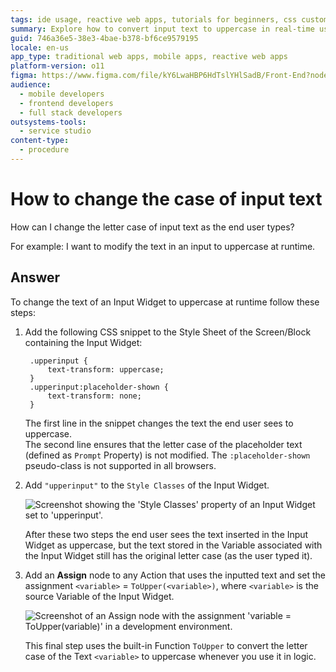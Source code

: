 ```yaml
---
tags: ide usage, reactive web apps, tutorials for beginners, css customization, user input handling
summary: Explore how to convert input text to uppercase in real-time using CSS and logic in OutSystems 11 (O11).
guid: 746a36e5-38e3-4bae-b378-bf6ce9579195
locale: en-us
app_type: traditional web apps, mobile apps, reactive web apps
platform-version: o11
figma: https://www.figma.com/file/kY6LwaHBP6HdTslYHlSadB/Front-End?node-id=844:41
audience:
  - mobile developers
  - frontend developers
  - full stack developers
outsystems-tools:
  - service studio
content-type:
  - procedure
---
```


# How to change the case of input text

How can I change the letter case of input text as the end user types?

For example: I want to modify the text in an input to uppercase at runtime.

## Answer

To change the text of an Input Widget to uppercase at runtime follow these steps:

1. Add the following CSS snippet to the Style Sheet of the Screen/Block containing the Input Widget:

        .upperinput {
            text-transform: uppercase;
        }
        .upperinput:placeholder-shown {
            text-transform: none;
        }

    The first line in the snippet changes the text the end user sees to uppercase.  
    The second line ensures that the letter case of the placeholder text (defined as `Prompt` Property) is not modified. The `:placeholder-shown` pseudo-class is not supported in all browsers.

1. Add `"upperinput"` to the `Style Classes` of the Input Widget.

    ![Screenshot showing the 'Style Classes' property of an Input Widget set to 'upperinput'.](images/input-upper-01.png "Input Widget Style Classes Configuration")

    After these two steps the end user sees the text inserted in the Input Widget as uppercase, but the text stored in the Variable associated with the Input Widget still has the original letter case (as the user typed it).

1. Add an **Assign** node to any Action that uses the inputted text and set the assignment `<variable>` = `ToUpper(<variable>)`, where `<variable>` is the source Variable of the Input Widget.

    ![Screenshot of an Assign node with the assignment 'variable = ToUpper(variable)' in a development environment.](images/input-upper-02.png "Assign Node Configuration")

    This final step uses the built-in Function `ToUpper` to convert the letter case of the Text `<variable>` to uppercase whenever you use it in logic.